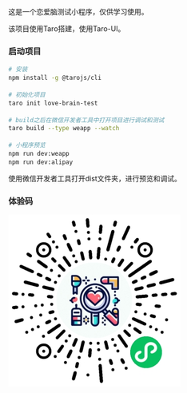 这是一个恋爱脑测试小程序，仅供学习使用。

该项目使用Taro搭建，使用Taro-UI。

### 启动项目
```bash
# 安装
npm install -g @tarojs/cli
   
# 初始化项目
taro init love-brain-test

# build之后在微信开发者工具中打开项目进行调试和测试
taro build --type weapp --watch

# 小程序预览
npm run dev:weapp
npm run dev:alipay
```

使用微信开发者工具打开dist文件夹，进行预览和调试。

### 体验码
![小程序码](./static/gh_2ecdd00a7ee0_344.jpg)
